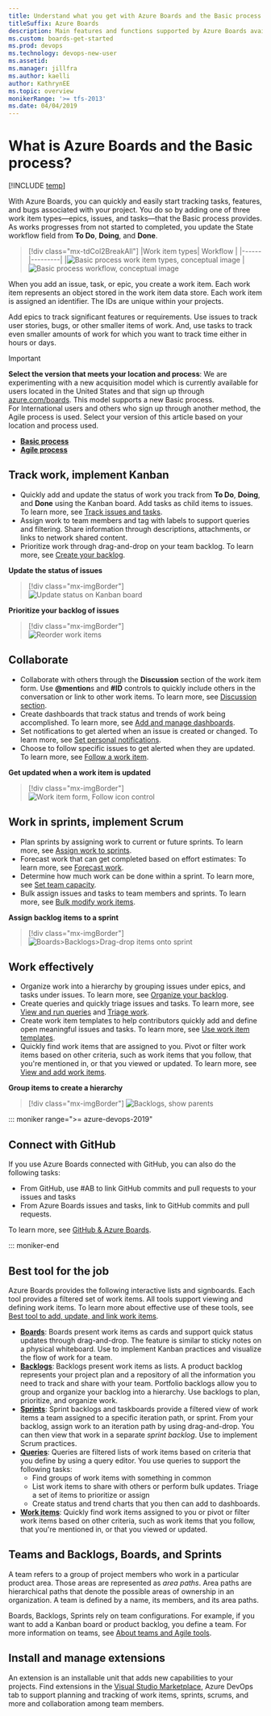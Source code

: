 ```yaml
---
title: Understand what you get with Azure Boards and the Basic process  
titleSuffix: Azure Boards
description: Main features and functions supported by Azure Boards available from Azure DevOps Services and Team Foundation Server (TFS) 
ms.custom: boards-get-started
ms.prod: devops
ms.technology: devops-new-user
ms.assetid:  
ms.manager: jillfra
ms.author: kaelli
author: KathrynEE
ms.topic: overview
monikerRange: '>= tfs-2013'
ms.date: 04/04/2019
---
```


# What is Azure Boards and the Basic process?

[!INCLUDE [temp](../_shared/version-vsts-only.md)]

With Azure Boards, you can quickly and easily start tracking tasks, features, and bugs associated with your project. You do so by adding one of three work item types&mdash;epics, issues, and tasks&mdash;that the Basic process provides. As works progresses from not started to completed, you update the State workflow field from **To Do**, **Doing**, and **Done**.

> [!div class="mx-tdCol2BreakAll"]
> |Work item types| Workflow |
> |------|---------|
> |![Basic process work item types, conceptual image](_img/track-issues/basic-process-epics-issues-tasks.png) | ![Basic process workflow, conceptual image](_img/track-issues/basic-process-workflow.png) 

When you add an issue, task, or epic, you create a work item. Each work item represents an object stored in the work item data store. Each work item is assigned an identifier. The IDs are unique within your projects.

Add epics to track significant features or requirements. Use issues to track user stories, bugs, or other smaller items of work. And, use tasks to track even smaller amounts of work for which you want to track time either in hours or days.

> [!IMPORTANT]  
> **Select the version that meets your location and process**:
> We are experimenting with a new acquisition model which is 
> currently available for users located in the United States and that sign up through [azure.com/boards](https://azure.microsoft.com/en-us/services/devops/boards/?nav=min). This model supports a new Basic process.  
> For International users and others who sign up through another method, the Agile process is used. Select your version of this article based on your location and process used.
> - [**Basic process**](what-is-azure-boards-basic-process.md?toc=/azure/devops/boards/get-started/toc.json&bc=/azure/devops/boards/get-started/breadcrumb/toc.json)  
> - [**Agile process**](what-is-azure-boards.md?toc=/azure/devops/boards/get-started-agile/toc.json&bc=/azure/devops/boards/get-started-agile/breadcrumb/toc.json)  




## Track work, implement Kanban

- Quickly add and update the status of work you track from **To Do**, **Doing**, and **Done** using the Kanban board. Add tasks as child items to issues. To learn more, see [Track issues and tasks](track-issues-tasks.md).  
- Assign work to team members and tag with labels to support queries and filtering. Share information through descriptions, attachments, or links to network shared content.  
- Prioritize work through drag-and-drop on your team backlog. To learn more, see [Create your backlog](../backlogs/create-your-backlog.md).

**Update the status of issues**
> [!div class="mx-imgBorder"]  
> ![Update status on Kanban board](_img/track-issues/update-status.png)  

**Prioritize your backlog of issues**
> [!div class="mx-imgBorder"]  
> ![Reorder work items](_img/about-boards/reorder-backlog.png)  

## Collaborate

- Collaborate with others through the **Discussion** section of the work item form. Use **@mention**s and **#ID** controls to quickly include others in the conversation or link to other work items. To learn more, see [Discussion section](track-issues-tasks.md#discussion).  
- Create dashboards that track status and trends of work being accomplished. To learn more, see [Add and manage dashboards](../../report/dashboards/dashboards.md).  
- Set notifications to get alerted when an issue is created or changed. To learn more, see [Set personal notifications](../../notifications/howto-manage-personal-notifications.md).  
- Choose to follow specific issues to get alerted when they are updated. To learn more, see [Follow a work item](../work-items/follow-work-items.md).  

**Get updated when a work item is updated**
> [!div class="mx-imgBorder"]  
> ![Work item form, Follow icon control](_img/about-boards/issue-form-follow.png)  

## Work in sprints, implement Scrum

- Plan sprints by assigning work to current or future sprints. To learn more, see [Assign work to sprints](../sprints/assign-work-sprint.md).
- Forecast work that can get completed based on effort estimates: To learn more, see [Forecast work](../sprints/forecast.md).  
- Determine how much work can be done within a sprint.  To learn more, see [Set team capacity](../sprints/set-capacity.md).  
- Bulk assign issues and tasks to team members and sprints. To learn more, see [Bulk modify work items](../backlogs/bulk-modify-work-items.md).  

**Assign backlog items to a sprint**
> [!div class="mx-imgBorder"]  
> ![Boards>Backlogs>Drag-drop items onto sprint](_img/about-boards/sprint-planning-issues.png)  

## Work effectively

- Organize work into a hierarchy by grouping issues under epics, and tasks under issues. To learn more, see [Organize your backlog](../backlogs/organize-backlog.md).
- Create queries and quickly triage issues and tasks. To learn more, see [View and run queries](../queries/view-run-query.md) and [Triage work](../queries/triage-work-items.md).
- Create work item templates to help contributors quickly add and define open meaningful issues and tasks. To learn more, see [Use work item templates](../backlogs/work-item-template.md).  
- Quickly find work items that are assigned to you. Pivot or filter work items based on other criteria, such as work items that you follow, that you're mentioned in, or that you viewed or updated. To learn more, see [View and add work items](../work-items/view-add-work-items.md).  

**Group items to create a hierarchy**
> [!div class="mx-imgBorder"]
> ![Backlogs, show parents](_img/about-boards/hierarchy.png) 

::: moniker range=">= azure-devops-2019"

## Connect with GitHub 

If you use Azure Boards connected with GitHub, you can also do the following tasks:

- From GitHub, use #AB to link GitHub commits and pull requests to your issues and tasks
- From Azure Boards issues and tasks, link to GitHub commits and pull requests.

To learn more, see [GitHub & Azure Boards](../github/index.md).  

::: moniker-end

## Best tool for the job

Azure Boards provides the following interactive lists and signboards. Each tool provides a filtered set of work items. All tools support viewing and defining work items. To learn more about effective use of these tools, see  [Best tool to add, update, and link work items](../work-items/best-tool-add-update-link-work-items.md).

- [**Boards**](../boards/kanban-quickstart.md): Boards present work items as cards and support quick status updates through drag-and-drop. The feature is similar to sticky notes on a physical whiteboard. Use to implement Kanban practices and visualize the flow of work for a team. 
- [**Backlogs**](../backlogs/create-your-backlog.md): Backlogs present work items as lists. A product backlog represents your project plan and a repository of all the information you need to track and share with your team. Portfolio backlogs allow you to group and organize your backlog into a hierarchy. Use backlogs to plan, prioritize, and organize work.  
- [**Sprints**](../sprints/assign-work-sprint.md): Sprint backlogs and taskboards provide a filtered view of work items a team assigned to a specific iteration path, or sprint. From your backlog, assign work to an iteration path by using drag-and-drop. You can then view that work in a separate *sprint backlog*. Use to implement Scrum practices.
- [**Queries**](../queries/view-run-query.md): Queries are filtered lists of work items based on criteria that you define by using a query editor. You use queries to support the following tasks:
	- Find groups of work items with something in common  
	- List work items to share with others or perform bulk updates. Triage a set of items to prioritize or assign  
	- Create status and trend charts that you then can add to dashboards.  
- [**Work items**](../work-items/view-add-work-items.md): Quickly find work items assigned to you or pivot or filter work items based on other criteria, such as work items that you follow, that you're mentioned in, or that you viewed or updated.

<a id="scale" />

## Teams and Backlogs, Boards, and Sprints

A team refers to a group of project members who work in a particular product area. Those areas are represented as *area paths*. Area paths are hierarchical paths that denote the possible areas of ownership in an organization. A team is defined by a name, its members, and its area paths.

Boards, Backlogs, Sprints rely on team configurations. For example, if you want to add a Kanban board or product backlog, you define a team. For more information on teams, see [About teams and Agile tools](../../organizations/settings/about-teams-and-settings.md).

## Install and manage extensions

An extension is an installable unit that adds new capabilities to your projects. Find extensions in the [Visual Studio Marketplace](https://marketplace.visualstudio.com/azuredevops), Azure DevOps tab to support planning and tracking of work items, sprints, scrums, and more and collaboration among team members.  
